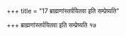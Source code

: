 +++
title = "17 ब्राह्मणांस्तर्पयितवा इति सम्प्रेष्यति"

+++
ब्राह्मणांस्तर्पयितवा इति सम्प्रेष्यति १७
